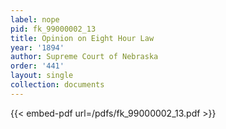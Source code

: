 ```yaml
---
label: nope
pid: fk_99000002_13
title: Opinion on Eight Hour Law
year: '1894'
author: Supreme Court of Nebraska
order: '441'
layout: single
collection: documents
---
```



{{< embed-pdf url=/pdfs/fk_99000002_13.pdf >}}
